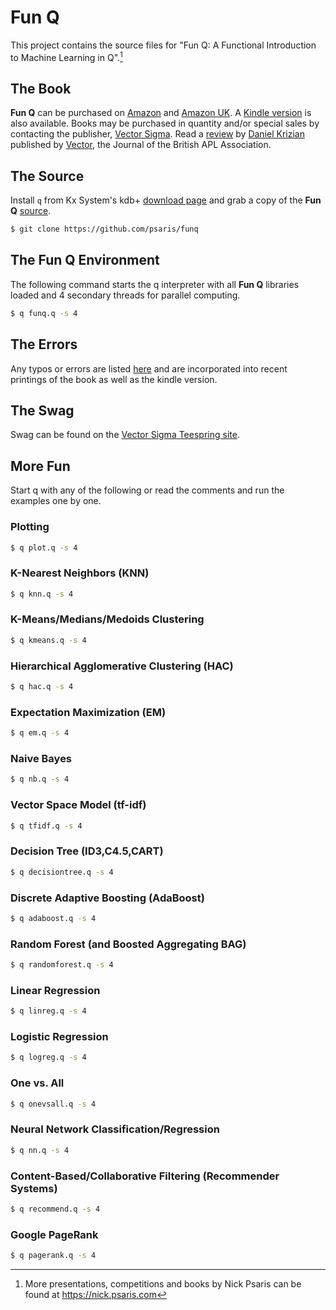 # Fun Q

This project contains the source files for "Fun Q: A Functional
Introduction to Machine Learning in Q".[^fn1]

## The Book

**Fun Q** can be purchased on
[Amazon](https://www.amazon.com/dp/1734467509) and [Amazon
UK](https://www.amazon.co.uk/gp/product/1734467509). A [Kindle
version](https://www.amazon.com/dp/B08R5W95WF) is also available.
Books may be purchased in quantity and/or special sales by contacting
the publisher, [Vector Sigma](mailto:sales@vector-sigma.com).  Read a
[review](https://vector.org.uk/book-review-fun-q-a-functional-introduction-to-machine-learning-in-q/)
by [Daniel Krizian](https://www.linkedin.com/in/danielkrizian/)
published by [Vector](https://vector.org.uk/), the Journal of the
British APL Association.


## The Source

Install `q` from Kx System's kdb+ [download page](https://kx.com/developers/download-licenses/) and grab a copy of the **Fun Q** [source]({{site.github.repository_url}}).

```sh
$ git clone https://github.com/psaris/funq
```

## The Fun Q Environment

The following command starts the q interpreter with all **Fun Q**
libraries loaded and 4 secondary threads for parallel computing.

```sh
$ q funq.q -s 4
```

## The Errors

Any typos or errors are listed [here](errata.adoc) and are
incorporated into recent printings of the book as well as the
kindle version.

## The Swag

Swag can be found on the [Vector Sigma Teespring
site](https://teespring.com/stores/vectorsigma).

## More Fun

Start q with any of the following or read the comments and run the
examples one by one.

### Plotting

```sh
$ q plot.q -s 4
```

### K-Nearest Neighbors (KNN)

```sh
$ q knn.q -s 4
```

### K-Means/Medians/Medoids Clustering

```sh
$ q kmeans.q -s 4
```

### Hierarchical Agglomerative Clustering (HAC)

```sh
$ q hac.q -s 4
```

### Expectation Maximization (EM)

```sh
$ q em.q -s 4
```

### Naive Bayes

```sh
$ q nb.q -s 4
```

### Vector Space Model (tf-idf)

```sh
$ q tfidf.q -s 4
```

### Decision Tree (ID3,C4.5,CART)

```sh
$ q decisiontree.q -s 4
```

### Discrete Adaptive Boosting (AdaBoost)

```sh
$ q adaboost.q -s 4
```

### Random Forest (and Boosted Aggregating BAG)

```sh
$ q randomforest.q -s 4
```

### Linear Regression

```sh
$ q linreg.q -s 4
```

### Logistic Regression

```sh
$ q logreg.q -s 4
```

### One vs. All

```sh
$ q onevsall.q -s 4
```

### Neural Network Classification/Regression

```sh
$ q nn.q -s 4
```

### Content-Based/Collaborative Filtering (Recommender Systems)

```sh
$ q recommend.q -s 4
```

### Google PageRank

```sh
$ q pagerank.q -s 4
```

<!----- Footnotes ----->

[^fn1]: More presentations, competitions and books by Nick Psaris can be found at <https://nick.psaris.com>
